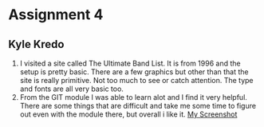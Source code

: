 # Assignment 4
## Kyle Kredo

1) I visited a site called The Ultimate Band List. It is from 1996 and the setup is pretty basic. There are a few graphics but other than that the site is really primitive. Not too much to see or catch attention. The type and fonts are all very basic too.
2) From the GIT module I was able to learn alot and I find it very helpful. There are some things that are difficult and take me some time to figure out even with the module there, but overall i like it.
[My Screenshot](./images/screenshot.png)
